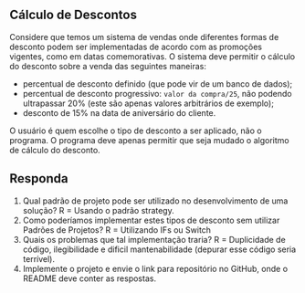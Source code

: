 ## Cálculo de Descontos

Considere que temos um sistema de vendas onde diferentes formas de desconto podem ser implementadas de acordo com as promoções vigentes, como em datas comemorativas. O sistema deve permitir o cálculo do desconto sobre a venda das seguintes maneiras:

- percentual de desconto definido (que pode vir de um banco de dados);
- percentual de desconto progressivo: `valor da compra/25`, não podendo ultrapassar 20% (este são apenas valores arbitrários de exemplo);
- desconto de 15% na data de aniversário do cliente.

O usuário é quem escolhe o tipo de desconto a ser aplicado, não o programa.
O programa deve apenas permitir que seja mudado o algoritmo de cálculo do desconto.

## Responda

1. Qual padrão de projeto pode ser utilizado no desenvolvimento de uma solução? R = Usando o padrão strategy.
2. Como poderíamos implementar estes tipos de desconto sem utilizar Padrões de Projetos? R = Utilizando IFs ou Switch
3. Quais os problemas que tal implementação traria? R = Duplicidade de código, ilegibilidade e dificil mantenabilidade (depurar esse código seria terrível).
4. Implemente o projeto e envie o link para repositório no GitHub, onde o README deve conter as respostas.